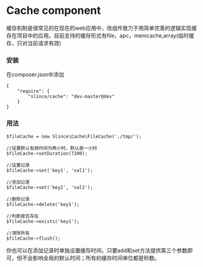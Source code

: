 ﻿# Cache component

缓存机制是很常见的在现在的web应用中，改组件致力于用简单完善的逻辑实现缓存在项目中的应用。目前支持的缓存形式有file，apc，memcache,array(临时缓存，只对当前请求有效)

### 安装

在composer.json中添加
```
{
    "require": {
        "slince/cache": "dev-master@dev"
    }
}
```
### 用法
```
$fileCache = new Slince\Cache\FileCache('./tmp/');

//设置默认有效时间为两小时，默认是一小时
$fileCache->setDuration(7200);

//设置记录
$fileCache->set('key1', 'val1');

//添加记录
$fileCache->set('key2', 'val2');

//删除记录
$fileCache->delete('key1');

//判断是否存在
$fileCache->exists('key1');

//清除所有
$fileCache->flush();
```
你也可以在添加记录时单独设置缓存时间，只要add和set方法提供第三个参数即可，但不会影响全局的默认时间；所有的缓存时间单位都是秒数。
